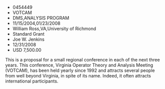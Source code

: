 
* 0454449
* VOTCAM
* DMS,ANALYSIS PROGRAM
* 11/15/2004,01/23/2008
* William Ross,VA,University of Richmond
* Standard Grant
* Joe W. Jenkins
* 12/31/2008
* USD 7,500.00

This is a proposal for a small regional conference in each of the next three
years. This conference, Virginia Operator Theory and Analysis Meeting (VOTCAM),
has been held yearly since 1992 and attracts several people from well beyond
Virginia, in spite of its name. Indeed, it often attracts international
participants.
